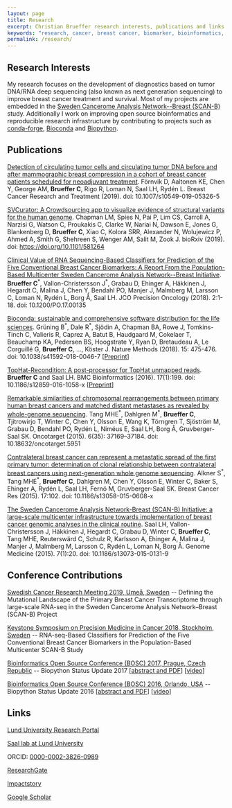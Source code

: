 ```yaml
---
layout: page
title: Research
excerpt: Christian Brueffer research interests, publications and links
keywords: "research, cancer, breast cancer, biomarker, bioinformatics, computational biology, open source, rna-seq, ngs, sequencing, Brueffer, Brüffer"
permalink: /research/
---
```


## Research Interests

My research focuses on the development of diagnostics based on tumor DNA/RNA deep sequencing
(also known as next generation sequencing) to improve breast cancer treatment and survival.
Most of my projects are embedded in the [Sweden Cancerome Analysis Network--Breast (SCAN-B)](https://www.med.lu.se/english/scan_b) study.
Additionally I work on improving open source bioinformatics and reproducible research infrastructure
by contributing to projects such as [conda-forge](https://conda-forge.org/), [Bioconda](http://bioconda.github.io/) and [Biopython](http://biopython.org/).


## Publications

[Detection of circulating tumor cells and circulating tumor DNA before and after mammographic breast compression in a cohort of breast cancer patients scheduled for neoadjuvant treatment](https://doi.org/10.1007/s10549-019-05326-5). Förnvik D, Aaltonen KE, Chen Y, George AM, **Brueffer C**, Rigo R, Loman N, Saal LH, Rydén L. Breast Cancer Research and Treatment (2019). doi: 10.1007/s10549-019-05326-5

[SVCurator: A Crowdsourcing app to visualize evidence of structural variants for the human genome](https://doi.org/10.1101/581264). Chapman LM, Spies N, Pai P, Lim CS, Carroll A, Narzisi G, Watson C, Proukakis C, Clarke W, Nariai N, Dawson E, Jones G, Blankenberg D, **Brueffer C**, Xiao C, Kolora SRR, Alexander N, Wolujewicz P, Ahmed A, Smith G, Shehreen S, Wenger AM, Salit M, Zook J. bioRxiv (2019). doi: https://doi.org/10.1101/581264

[Clinical Value of RNA Sequencing-Based Classifiers for Prediction of the Five Conventional Breast Cancer Biomarkers: A Report From the Population-Based Multicenter Sweden Cancerome Analysis Network--Breast Initiative](https://doi.org/10.1200/PO.17.00135). **Brueffer C**<sup>\*</sup>, Vallon-Christersson J<sup>\*</sup>, Grabau D, Ehinger A, Häkkinen J, Hegardt C, Malina J, Chen Y, Bendahl PO, Manjer J, Malmberg M, Larsson C, Loman N, Rydén L, Borg Å, Saal LH. JCO Precision Oncology (2018). 2:1-18. doi: 10.1200/PO.17.00135

[Bioconda: sustainable and comprehensive software distribution for the life sciences](https://doi.org/10.1038/s41592-018-0046-7). Grüning B<sup>\*</sup>, Dale R<sup>\*</sup>, Sjödin A, Chapman BA, Rowe J, Tomkins-Tinch C, Valieris R, Caprez A, Batut B, Haudgaard M, Cokelaer T, Beauchamp KA, Pedersen BS, Hoogstrate Y, Ryan D, Bretaudeau A, Le Corguillé G, **Brueffer C**, ..., Köster J. Nature Methods (2018). 15: 475-476. doi: 10.1038/s41592-018-0046-7 [[Preprint](https://www.biorxiv.org/content/early/2017/10/21/207092)]

[TopHat-Recondition: A post-processor for TopHat unmapped reads](https://doi.org/10.1186/s12859-016-1058-x). **Brueffer C** and Saal LH. BMC Bioinformatics (2016). 17(1):199. doi: 10.1186/s12859-016-1058-x [[Preprint](http://biorxiv.org/content/early/2015/12/02/033530)]

[Remarkable similarities of chromosomal rearrangements between primary human breast cancers and matched distant metastases as revealed by whole-genome sequencing](https://doi.org/10.18632/oncotarget.5951). Tang MHE<sup>\*</sup>, Dahlgren M<sup>\*</sup>, **Brueffer C**, Tjitrowirjo T, Winter C, Chen Y, Olsson E, Wang K, Törngren T, Sjöström M, Grabau D, Bendahl PO, Rydén L, Niméus E, Saal LH, Borg Å, Gruvberger-Saal SK. Oncotarget (2015). 6(35): 37169–37184. doi: 10.18632/oncotarget.5951

[Contralateral breast cancer can represent a metastatic spread of the first primary tumor: determination of clonal relationship between contralateral breast cancers using next-generation whole genome sequencing](https://doi.org/10.1186/s13058-015-0608-x). Alkner S<sup>\*</sup>, Tang MHE<sup>\*</sup>, **Brueffer C**, Dahlgren M, Chen Y, Olsson E, Winter C, Baker S, Ehinger A, Rydén L, Saal LH, Fernö M, Gruvberger-Saal SK. Breast Cancer Res (2015). 17:102. doi: 10.1186/s13058-015-0608-x

[The Sweden Cancerome Analysis Network-Breast (SCAN-B) Initiative: a large-scale multicenter infrastructure towards implementation of breast cancer genomic analyses in the clinical routine](https://doi.org/10.1186/s13073-015-0131-9). Saal LH, Vallon-Christersson J, Häkkinen J, Hegardt C, Grabau D, Winter C, **Brueffer C**, Tang MHE, Reuterswärd C, Schulz R, Karlsson A, Ehinger A, Malina J, Manjer J, Malmberg M, Larsson C, Rydén L, Loman N, Borg Å. Genome Medicine (2015). 7(1):20. doi: 10.1186/s13073-015-0131-9


## Conference Contributions

[Swedish Cancer Research Meeting 2019, Umeå, Sweden](https://cancerakademin.se/evenemang/the-5th-swedish-cancer-research-meeting-2019/) -- Defining the Mutational Landscape of the Primary Breast Cancer Transcriptome through large-scale RNA-seq in the Sweden Cancerome Analysis Network&ndash;Breast (SCAN-B) Project

[Keystone Symposium on Precision Medicine in Cancer 2018, Stockholm, Sweden](http://www.keystonesymposia.org/index.cfm?e=web.Meeting.Program&meetingid=1520) -- RNA-seq-Based Classifiers for Prediction of the Five Conventional Breast Cancer Biomarkers in the Population-Based Multicenter SCAN-B Study

[Bioinformatics Open Source Conference (BOSC) 2017, Prague, Czech Republic](https://www.open-bio.org/wiki/BOSC_2017) -- Biopython Status Update 2017 [[abstract and PDF](https://f1000research.com/slides/6-1238)] [[video](https://www.youtube.com/watch?v=tYD9P0aE8tA&index=30&list=PLir-OOQiOhXZX_2zmUJz0fx8RLALi3tkK)]

[Bioinformatics Open Source Conference (BOSC) 2016, Orlando, USA](https://www.open-bio.org/wiki/BOSC_2016) -- Biopython Status Update 2016 [[abstract and PDF](https://f1000research.com/slides/5-1712)] [[video](https://www.youtube.com/watch?v=JxOm1Bjyt9M&index=23&list=PLir-OOQiOhXZoehorqOhcHAUEXQqiVZRS)]


## Links

[Lund University Research Portal](http://portal.research.lu.se/portal/en/persons/christian-brueffer(34807b93-a7ad-4694-82b7-2a665a620c14).html)

[Saal lab at Lund University](http://www.med.lu.se/saalgroup)

ORCID: [0000-0002-3826-0989](http://orcid.org/0000-0002-3826-0989)

[ResearchGate](https://www.researchgate.net/profile/Christian_Brueffer2)

[Impactstory](https://impactstory.org/u/0000-0002-3826-0989)

[Google Scholar](https://scholar.google.se/citations?user=BFnR7W8AAAAJ)
